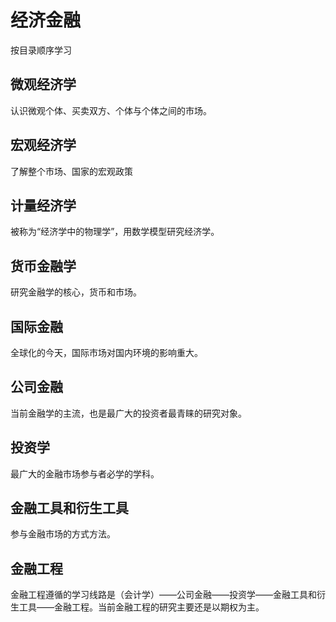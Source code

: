 # 经济金融
按目录顺序学习
##  微观经济学
认识微观个体、买卖双方、个体与个体之间的市场。
##  宏观经济学
了解整个市场、国家的宏观政策
##  计量经济学
被称为“经济学中的物理学”，用数学模型研究经济学。
##  货币金融学
研究金融学的核心，货币和市场。
##  国际金融
全球化的今天，国际市场对国内环境的影响重大。
##  公司金融
当前金融学的主流，也是最广大的投资者最青睐的研究对象。
##  投资学
最广大的金融市场参与者必学的学科。
##  金融工具和衍生工具
参与金融市场的方式方法。
## 金融工程
金融工程遵循的学习线路是（会计学）——公司金融——投资学——金融工具和衍生工具——金融工程。当前金融工程的研究主要还是以期权为主。